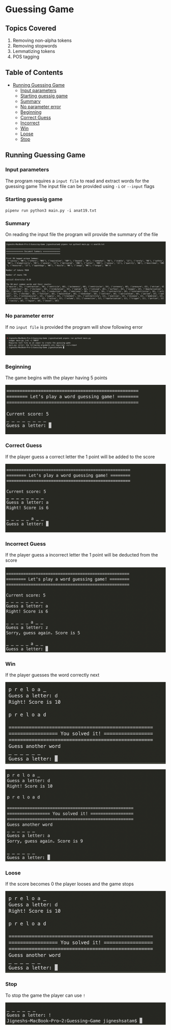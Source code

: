 # Guessing Game

## Topics Covered
1. Removing non-alpha tokens
2. Removing stopwords
3. Lemmatizing tokens
4. POS tagging

## Table of Contents
- [Running Guessing Game](#Running-Guessing-Game)
  - [Input parameters](#Input-parameters)
  - [Starting guessig game](#Starting-guessig-game)
  - [Summary](#Summary)
  - [No parameter error](#No-parameter-error)
  - [Beginning](#Beginning)
  - [Correct Guess](#Correct-Guess)
  - [Incorrect](#Inorrect-Guess)
  - [Win](#Win)
  - [Loose](#Loose)
  - [Stop](#Stop)

## Running Guessing Game

### Input parameters
The program requires a `input file` to read and extract words for the guessing game
The input file can be provided using `-i` or `--input` flags

### Starting guessig game
```
pipenv run python3 main.py -i anat19.txt
```

### Summary
On reading the input file the program will provide the summary of the file

![summary](docs/Summary.png)

### No parameter error
If no `input file` is provided the program will show following error

![error](docs/Error.png)

### Beginning
The game begins with the player having 5 points

![beginning](docs/Start.png)

### Correct Guess
If the player guess a correct letter the 1 point will be added to the score

![correct guess](docs/Correct-Guess.png)

### Incorrect Guess
If the player guess a incorrect letter the 1 point will be deducted from the score

![incorrect guess](docs/Incorrect-Guess.png)

### Win
If the player guesses the word correctly next

![win game](docs/Win.png)

![win game with carry](docs/Win-Carry-Over.png)

### Loose
If the score becomes 0 the player looses and the game stops

![win game](docs/Win.png)

### Stop
To stop the game the player can use `!`

![win game](docs/Stop.png)
